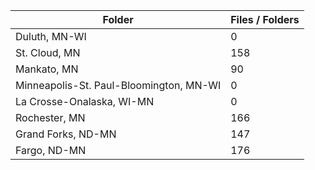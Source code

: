 | Folder                                  |   Files / Folders |
|-----------------------------------------|-------------------|
| Duluth, MN-WI                           |                 0 |
| St. Cloud, MN                           |               158 |
| Mankato, MN                             |                90 |
| Minneapolis-St. Paul-Bloomington, MN-WI |                 0 |
| La Crosse-Onalaska, WI-MN               |                 0 |
| Rochester, MN                           |               166 |
| Grand Forks, ND-MN                      |               147 |
| Fargo, ND-MN                            |               176 |